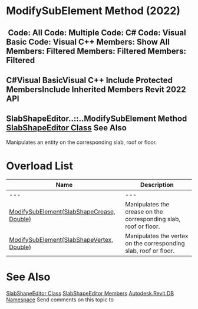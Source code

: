 # ModifySubElement Method (2022)

﻿
 Code: All Code: Multiple Code: C# Code: Visual Basic Code: Visual C++  Members: Show All Members: Filtered Members: Filtered Members: Filtered   
---  
C#Visual BasicVisual C++
Include Protected MembersInclude Inherited Members
Revit 2022 API  
---  
SlabShapeEditor..::..ModifySubElement Method   
[SlabShapeEditor Class](06308ccc-46e7-6ff8-582c-6891af8b75e9.md "SlabShapeEditor Class") See Also  
---  
Manipulates an entity on the corresponding slab, roof or floor.
# Overload List
| Name | Description |
| --- | --- |
| --- | --- | --- |
| [ModifySubElement(SlabShapeCrease, Double)](a2d107e1-fc23-5579-0d99-2ce20e41d207.md "ModifySubElement Method \(SlabShapeCrease, Double\)") | Manipulates the crease on the corresponding slab, roof or floor. |
| [ModifySubElement(SlabShapeVertex, Double)](844e2ab1-6c14-4b32-e6f0-ea23baa0ab5d.md "ModifySubElement Method \(SlabShapeVertex, Double\)") | Manipulates the vertex on the corresponding slab, roof or floor. |

# See Also
[SlabShapeEditor Class](06308ccc-46e7-6ff8-582c-6891af8b75e9.md "SlabShapeEditor Class")
[SlabShapeEditor Members](39d86033-ebc3-239a-f239-a93fb83e8a6a.md "SlabShapeEditor Members")
[Autodesk.Revit.DB Namespace](87546ba7-461b-c646-cbb1-2cb8f5bff8b2.md "Autodesk.Revit.DB Namespace")
Send comments on this topic to 
